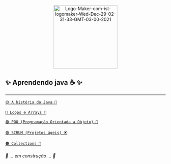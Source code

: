 <div align= "center" >

<a href="https://ibb.co/7y80cxk">
  <img height= "200" src="https://i.ibb.co/RHZJnGj/Logo-Maker-com-ist-logomaker-Wed-Dec-29-02-31-33-GMT-03-00-2021.png" alt="Logo-Maker-com-ist-logomaker-Wed-Dec-29-02-31-33-GMT-03-00-2021" border="0" /></a>
</div>

## ✨ Aprendendo java ☕ ✨

---
[ `🟡 A história do Java 🌹` ](https://github.com/Ruths2/Java/tree/main/java/historia-da-linguagem-java)

[ `🔴 Loops e Arrays 🌸` ](https://github.com/Ruths2/Java/tree/main/java/curso-dio-loops-e-arrays)

[ `🟣 POO (Programação Orientada a Objeto) 🌼` ](https://github.com/Ruths2/Java/tree/main/java/curso-em-video-POO)

[ `🟢 SCRUM (Projetos ágeis) 🏵️` ](https://github.com/Ruths2/Java/tree/main/java/projetos-ageis-com-scrum)

[ `🟤 Collections 🌻` ](https://github.com/Ruths2/Java/tree/main/java/collections)


###### 🚧 ... em construção ... 🚧
